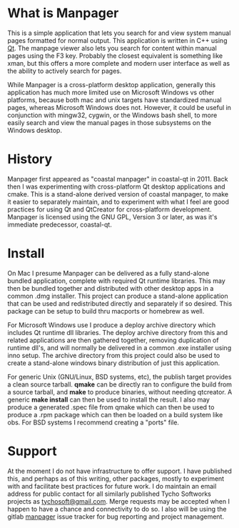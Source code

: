What is Manpager
================

This is a simple application that lets you search for and view system manual pages formatted for normal output.  This application is written in C++ using [Qt](https://www.qt.io).  The manpage viewer also lets you search for content within manual pages using the F3 key.  Probably the closest equivalent is something like xman, but this offers a more complete and modern user interface as well as the ability to actively search for pages.

While Manpager is a cross-platform desktop application, generally this application has much more limited use on Microsoft Windows vs other platforms, because both mac and unix targets have standardized manual pages, whereas Microsoft Windows does not.  However, it could be useful in conjunction with mingw32, cygwin, or the Windows bash shell, to more easily search and view the manual pages in those subsystems on the Windows desktop.

History
=======

Manpager first appeared as "coastal manpager" in coastal-qt in 2011.  Back then I was experimenting with cross-platform Qt desktop applications and cmake. This is a stand-alone derived version of coastal manpager, to make it easier to separately maintain, and to experiment with what I feel are good practices for using Qt and QtCreator for cross-platform development.  Manpager is licensed using the GNU GPL, Version 3 or later, as was it's immediate predecessor, coastal-qt.  

Install
=======

On Mac I presume Manpager can be delivered as a fully stand-alone bundled application, complete with required Qt runtime libraries.  This may then be bundled together and distributed with other desktop apps in a common .dmg installer.  This project can produce a stand-alone application that can be used and redistributed directly and separately if so desired.  This package can be setup to build thru macports or homebrew as well.

For Microsoft Windows use I produce a deploy archive directory which includes Qt runtime dll libraries.  The deploy archive directory from this and related applications are then gathered together, removing duplication of runtime dll's, and will normally be delivered in a common .exe installer using inno setup.  The archive directory from this project could also be used to create a stand-alone windows binary distribution of just this application.

For generic Unix (GNU/Linux, BSD systems, etc), the publish target provides a clean source tarball.  **qmake** can be directly ran to configure the build from a source tarball, and **make** to produce binaries, without needing qtcreator.  A generic **make install** can then be used to install the result.  I also may produce a generated .spec file from qmake which can then be used to produce a .rpm package which can then be loaded on a build system like obs.  For BSD systems I recommend creating a "ports" file.

Support
=======

At the moment I do not have infrastructure to offer support.  I have published this, and perhaps as of this writing, other packages, mostly to experiment with and facilitate best practices for future work.  I do maintain an email address for public contact for all similarly published Tycho Softworks projects as [tychosoft@gmail.com](mailto://tychosoft@gmail.com).  Merge requests may be accepted when I happen to have a chance and connectivity to do so.  I also will be using the gitlab [manpager](https://gitlab.com/tychosoft/manpager) issue tracker for bug reporting and project management.
